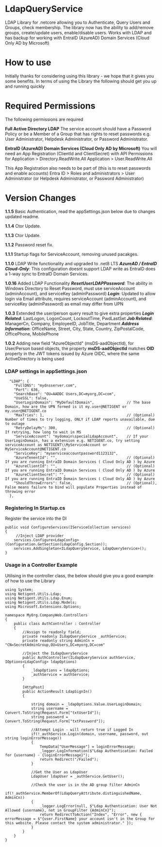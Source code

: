 # LdapQueryService
LDAP Library for .netcore allowing you to Authenticate, Query Users and Groups, check membership.
The library now has the ability to add/remove groups, create/update users, enable/disable users.
Works with LDAP and has backup for working with EntraID (AzureAD) Domain Services (Cloud Only AD by Microsoft)

# How to use

Initially thanks for considering using this library - we hope that it gives you some benefits.
In terms of using the Library the following should get you up and running quickly

# Required Permissions
The following permissions are required

**Full Active Directory LDAP**
The service account should have a Password Policy or be a Member of a Group that has rights to reset passwords e.g. User Administrator, Helpdesk Administrator, or Password Administrator.

**EntraID (AzureAD) Domain Services (Cloud Only AD by Microsoft)**
You will need an App Registration (ClientId and ClientSecret) with API Permissions for
Application > Directory.ReadWrite.All
Application > User.ReadWrite.All

This App Registration also needs to be part of (this is to reset passwords and enable accounts)
Entra ID > Roles and administrators > User Administrator (or Helpdesk Administrator, or Password Administrator)

# Version Changes
**1.1.5** Basic Authentication, read the appSettings.json below due to changes updated readme.

**1.1.4** Ctor Update.

**1.1.3** Ctor Update.

**1.1.2** Password reset fix.

**1.1.1** Startup flags for ServiceAccount, removing unused pacakges.

**1.1.0** LDAP Write functionality and upgraded to .net8 LTS
***AzureAD / EntraID Cloud-Only***: This configuration doesnt support LDAP write as EntraID does a 1-way sync to EntraID Domain Services.

**1.0.16** Added LDAP Functionality
***ResetUserLDAPPassword***: The ability in Windows Directory to Reset Password, must use serviceAccount (adminAccount), and serviceKey (adminPassword)
***Login***: Updated to allow login via Email attribute, requires serviceAccount (adminAccount), and serviceKey (adminPassword) as email may differ from UPN

**1.0.3** Extended the user/person query result to give extra properties
***Login Related***: LastLogon, LogonCount, LockoutTime, PwdLastSet 
***Job Related***: ManagerCn, Company, EmployeeID, JobTitle, Department 
***Address Information***: OfficeName, Street, City, State, Country, ZipPostalCode, OfficePhone, MobilePhone 

**1.0.2** Adding new field "AzureObjectId" (msDS-aadObjectId), for User/Person based objects, the property **msDS-aadObjectId** matches **OID** property in the JWT tokens issued by Azure OIDC, where the same ActiveDirectory is being used

### LDAP settings in **appSettings.json**

```
  "LDAP": {
    "FullDNS": "mydnsserver.com",
    "Port": 636,
    "SearchBase": "OU=AADDC Users,DC=myorg,DC=com",
    "UseSSL": false,
    "UserLoginDomain": "MyDefaultDomain",				// The base Domain, how are the UPN formed is it my.user@NETIGENT or my.user@NETIGENT.co
	"MaxTries": 1,										// (Optional) Number of times to try logging, ONLY if LDAP reports unavailable, due to outage
	"RetryDelayMs": 300,								// (Optional) If retrying, how long to wait in MS
    "ServiceAccount": "mydomain\specialLdapAccount",	// If your UserLoginDomain, has a extension e.g. NETIGENT.co, try setting serviceAccount as NETIGENT\\MyServiceAccount or MyServiceAccount@NETIGENT.co
    "ServiceKey": "myserviceaccountpassword1123132",	
	"AzureTenentId": "",								// (Optional) If you are running EntraID Domain Services ( Cloud Only AD ) by Azure
    "AzureClientId": "",								// (Optional) If you are running EntraID Domain Services ( Cloud Only AD ) by Azure
    "AzureClientSecret": "",							// (Optional) If you are running EntraID Domain Services ( Cloud Only AD ) by Azure 
	"ShouldThrowErrors": false,							// (Optional), False means failure to bind will populate Properties instead of throwing error
  },
```
  
### Registering In **Startup.cs**
Register the service into the DI 
```
public void ConfigureServices(IServiceCollection services)
{
	 //Inject LDAP provider
	services.Configure<LdapConfig>(Configuration.GetSection(LdapConfig.Section));
	services.AddSingleton<ILdapQueryService, LdapQueryService>();
}
```

### Usage in a Controller Example
Utilising in the controller class, the below should give you a good example of how to use the Library

```
using System;
using Netigent.Utils.Ldap;
using Netigent.Utils.Ldap.Enum;
using Netigent.Utils.Ldap.Models;
using Microsoft.Extensions.Options;

namespace MyOrg.CompanyWeb.Controllers
{
	public class AuthController : Controller
	{
		//Assign to readonly field;
		private readonly ILdapQueryService _authService;
		private readonly string AdminCn = "CN=SecretAdminGroup,OU=Users,DC=myorg,DC=com"

		//Inject the ILdapQueryService
		public AuthController(ILdapQueryService authService, IOptions<LdapConfig> ldapOptions)
		{
			_ldapOptions = ldapOptions;
			_authService = authService;
		}

		[HttpPost]
		public ActionResult LdapSignIn()
		{
			
			string domain = _ldapOptions.Value.UserLoginDomain;
			string username = Convert.ToString(Request.Form["txtUserId"]);
			string password = Convert.ToString(Request.Form["txtPassword"]);

			//Attempt Login - will return true if Logged In
			if(!_authService.Login(domain, username, password, out string loginErrorMessage))
			{
				TempData["UserMessage"] = loginErrorMessage;
				_logger.LogInformation($"Ldap Authentication: Failed for {username} - {loginErrorMessage}");
				return Redirect("/Failed");
			}

			//Get the User as LdapUser
			LdapUser ldapUser = _authService.GetUser();

			//Check the user is in the AD group filter AdminCn
			if(!_authService.MemberOf(LdapQueryAttribute.distinguishedName, AdminCn))
			{
				_logger.LogError(null, $"Ldap Authentication: User Not Allowed {username}, not in GroupFilter {AdminCn}");
				return RedirectToAction("Index", "Error", new { errorMessage = $"{user.FirstName} your account isn't in the Group for this website. Please contact the system administrator." });
			}
		}
	}
}
```
